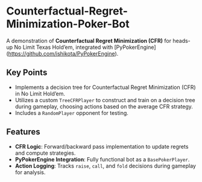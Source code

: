 # Counterfactual-Regret-Minimization-Poker-Bot

A demonstration of **Counterfactual Regret Minimization (CFR)** for heads-up No Limit Texas Hold’em, integrated with [PyPokerEngine] (https://github.com/ishikota/PyPokerEngine).

## Key Points

- Implements a decision tree for Counterfactual Regret Minimization (CFR) in No Limit Hold’em.  
- Utilizes a custom `TreeCFRPlayer` to construct and train on a decision tree during gameplay, choosing actions based on the average CFR strategy.  
- Includes a `RandomPlayer` opponent for testing.  

## Features

- **CFR Logic**: Forward/backward pass implementation to update regrets and compute strategies.  
- **PyPokerEngine Integration**: Fully functional bot as a `BasePokerPlayer`.  
- **Action Logging**: Tracks `raise`, `call`, and `fold` decisions during gameplay for analysis.  
